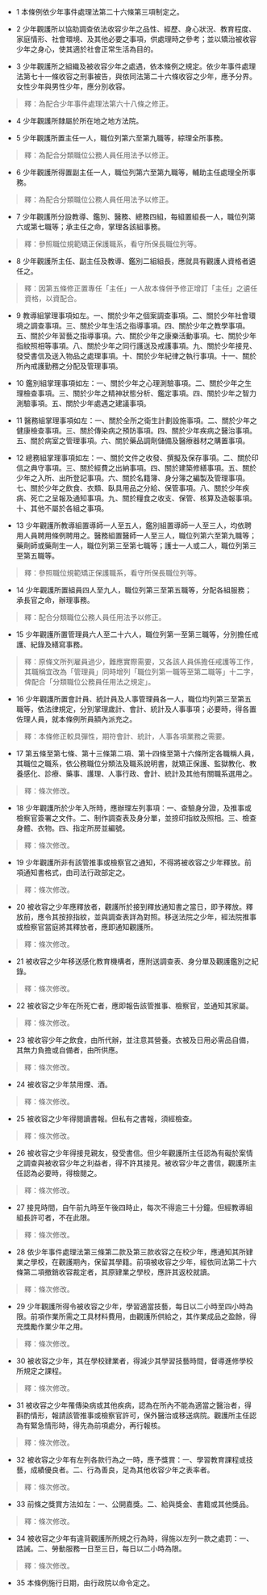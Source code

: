 * 1 本條例依少年事件處理法第二十六條第三項制定之。

* 2 少年觀護所以協助調查依法收容少年之品性、經歷、身心狀況、教育程度、家庭情形、社會環境、及其他必要之事項，供處理時之參考；並以矯治被收容少年之身心，使其適於社會正常生活為目的。

* 3 少年觀護所之組織及被收容少年之處遇，依本條例之規定。依少年事件處理法第七十一條收容之刑事被告，與依同法第二十六條收容之少年，應予分界。女性少年與男性少年，應分別收容。

> 釋：為配合少年事件處理法第六十八條之修正。

* 4 少年觀護所隸屬於所在地之地方法院。

* 5 少年觀護所置主任一人，職位列第六至第九職等，綜理全所事務。

> 釋：為配合分類職位公務人員任用法予以修正。

* 6 少年觀護所得置副主任一人，職位列第六至第九職等，輔助主任處理全所事務。

> 釋：為配合分類職位公務人員任用法予以修正。

* 7 少年觀護所分設教導、鑑別、醫務、總務四組，每組置組長一人，職位列第六或第七職等；承主任之命，掌理各該組事務。

> 釋：參照職位規範矯正保護職系，看守所保長職位列等。

* 8 少年觀護所主任、副主任及教導、鑑別二組組長，應就具有觀護人資格者遴任之。

> 釋：因第五條修正置專任「主任」一人故本條併予修正增訂「主任」之遴任資格，以資配合。

* 9 教導組掌理事項如左。一、關於少年之個案調查事項。二、關於少年社會環境之調查事項。三、關於少年生活之指導事項。四、關於少年之教學事項。五、關於少年習藝之指導事項。六、關於少年之康樂活動事項。七、關於少年指紋照相等事項。八、關於少年之同行護送及戒護事項。九、關於少年接見、發受書信及送入物品之處理事項。十、關於少年紀律之執行事項。十一、關於所內戒護勤務之分配及管理事項。

* 10 鑑別組掌理事項如左：一、關於少年之心理測驗事項。二、關於少年之生理檢查事項。三、關於少年之精神狀態分析、鑑定事項。四、關於少年之智力測驗事項。五、關於少年處遇之建議事項。

* 11 醫務組掌理事項如左：一、關於全所之衛生計劃設施事項。二、關於少年之健康檢查事項。三、關於傳染病之預防事項。四、關於少年疾病之醫治事項。五、關於病室之管理事項。六、關於藥品調劑儲備及醫療器材之購置事項。

* 12 總務組掌理事項如左：一、關於文件之收發、撰擬及保存事項。二、關於印信之典守事項。三、關於經費之出納事項。四、關於建築修繕事項。五、關於少年之入所、出所登記事項。六、關於名籍簿、身分簿之編製及管理事項。七、關於少年之飲食、衣類、臥具用品之分給、保管事項。八、關於少年疾病、死亡之呈報及通知事項。九、關於糧食之收支、保管、核算及造報事項。十、其他不屬於各組之事項。

* 13 少年觀護所教導組置導師一人至五人，鑑別組置導師一人至三人，均依聘用人員聘用條例聘用之。醫務組置醫師一人至三人，職位列第六至第九職等；藥劑師或藥劑生一人，職位列第三至第七職等；護士一人或二人，職位列第三至第五職等。

> 釋：參照職位規範矯正保護職系，看守所保長職位列等。

* 14 少年觀護所置組員四人至九人，職位列第三至第五職等，分配各組服務；承長官之命，辦理事務。

> 釋：配合分類職位公務人員任用法予以修正。

* 15 少年觀護所置管理員六人至二十六人，職位列第一至第三職等，分別擔任戒護、紀錄及繕寫事務。

> 釋：原條文所列雇員過少，難應實際需要，又各該人員係擔任戒護等工作，其職稱宜改為「管理員」同時增列「職位列第一職等至第二職等」十二字，俾配合「分類職位公務員任用法之規定」。

* 16 少年觀護所置會計員、統計員及人事管理員各一人，職位均列第三至第五職等，依法律規定，分別掌理歲計、會計、統計及人事事項；必要時，得各置佐理人員，就本條例所員額內派充之。

> 釋：本條修正較具彈性，期符會計、統計，人事各項業務之需要。

* 17 第五條至第七條、第十三條第二項、第十四條至第十六條所定各職稱人員，其職位之職系，依公務職位分類法及職系說明書，就矯正保護、監獄教化、教養感化、診療、藥事、護理、人事行政、會計、統計及其他有關職系選用之。

> 釋：條次修改。

* 18 少年觀護所於少年入所時，應辦理左列事項：一、查驗身分證，及推事或檢察官簽署之文件。二、制作調查表及身分單，並捺印指紋及照相。三、檢查身體、衣物。四、指定所房並編號。

> 釋：條次修改。

* 19 少年觀護所非有該管推事或檢察官之通知，不得將被收容之少年釋放。前項通知書格式，由司法行政部定之。

> 釋：條次修改。

* 20 被收容之少年應釋放者，觀護所於接到釋放通知書之當日，即予釋放。釋放前，應令其按捺指紋，並與調查表詳為對照。移送法院之少年，經法院推事或檢察官當庭將其釋放者，應即通知觀護所。

> 釋：條次修改。

* 21 被收容之少年移送感化教育機構者，應附送調查表、身分單及觀護鑑別之紀錄。

> 釋：條次修改。

* 22 被收容之少年在所死亡者，應即報告該管推事、檢察官，並通知其家屬。

> 釋：條次修改。

* 23 被收容少年之飲食，由所代辦，並注意其營養。衣被及日用必需品自備，其無力負擔或自備者，由所供應。

> 釋：條次修改。

* 24 被收容之少年禁用煙、酒。

> 釋：條次修改。

* 25 被收容之少年得閱讀書報。但私有之書報，須經檢查。

> 釋：條次修改。

* 26 被收容之少年得接見親友，發受書信。但少年觀護所主任認為有礙於案情之調查與被收容少年之利益者，得不許其接見。被收容少年之書信，觀護所主任認為必要時，得檢閱之。

> 釋：條次修改。

* 27 接見時間，自午前九時至午後四時止，每次不得逾三十分鐘。但經教導組組長許可者，不在此限。

> 釋：條次修改。

* 28 依少年事件處理法第三條第二款及第三款收容之在校少年，應通知其所肄業之學校，在觀護期內，保留其學籍。前項被收容之少年，經依同法第二十六條第二項撤銷收容裁定者，其原肄業之學校，應許其返校就讀。

> 釋：條次修改。

* 29 少年觀護所得令被收容之少年，學習適當技藝，每日以二小時至四小時為限。前項作業所需之工具材料費用，由觀護所供給之，其作業成品之盈餘，得充獎勵作業少年之用。

> 釋：條次修改。

* 30 被收容之少年，其在學校肄業者，得減少其學習技藝時間，督導進修學校所規定之課程。

> 釋：條次修改。

* 31 被收容之少年罹傳染病或其他疾病，認為在所內不能為適當之醫治者，得斟酌情形，報請該管推事或檢察官許可，保外醫治或移送病院。觀護所主任認為有緊急情形時，得先為前項處分，再行報核。

> 釋：條次修改。

* 32 被收容之少年有左列各款行為之一時，應予獎賞：一、學習教育課程或技藝，成績優良者。二、行為善良，足為其他收容少年之表率者。

> 釋：條次修改。

* 33 前條之獎賞方法如左：一、公開嘉獎。二、給與獎金、書籍或其他獎品。

> 釋：條次修改。

* 34 被收容之少年有違背觀護所所規之行為時，得施以左列一款之處罰：一、誥誡。二、勞動服務一日至三日，每日以二小時為限。

> 釋：條次修改。

* 35 本條例施行日期，由行政院以命令定之。

